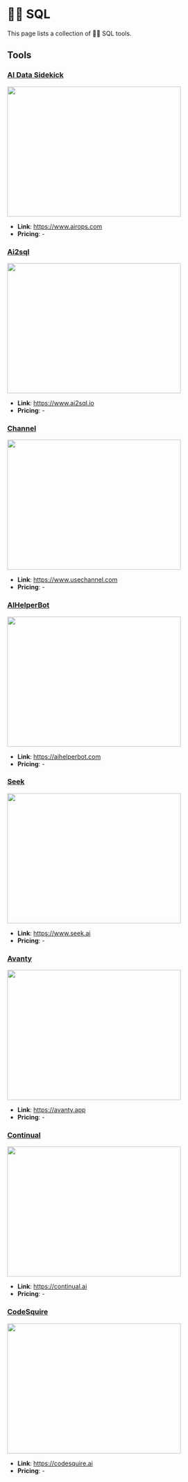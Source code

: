 # 🤵‍♀️ SQL

This page lists a collection of 🤵‍♀️ SQL tools.

## Tools

### [AI Data Sidekick](https://www.airops.com)
<a href="https://www.airops.com">
   <img src="media/AI Data Sidekick.png" width="400" height="300">
</a>
 
- **Link**: https://www.airops.com
- **Pricing**: -

### [Ai2sql](https://www.ai2sql.io)
<a href="https://www.ai2sql.io">
   <img src="media/Ai2sql.png" width="400" height="300">
</a>
 
- **Link**: https://www.ai2sql.io
- **Pricing**: -

### [Channel](https://www.usechannel.com)
<a href="https://www.usechannel.com">
   <img src="media/Channel.png" width="400" height="300">
</a>
 
- **Link**: https://www.usechannel.com
- **Pricing**: -

### [AIHelperBot](https://aihelperbot.com)
<a href="https://aihelperbot.com">
   <img src="media/AIHelperBot.png" width="400" height="300">
</a>
 
- **Link**: https://aihelperbot.com
- **Pricing**: -

### [Seek](https://www.seek.ai)
<a href="https://www.seek.ai">
   <img src="media/Seek.png" width="400" height="300">
</a>
 
- **Link**: https://www.seek.ai
- **Pricing**: -

### [Avanty](https://avanty.app)
<a href="https://avanty.app">
   <img src="media/Avanty.png" width="400" height="300">
</a>
 
- **Link**: https://avanty.app
- **Pricing**: -

### [Continual](https://continual.ai)
<a href="https://continual.ai">
   <img src="media/Continual.png" width="400" height="300">
</a>
 
- **Link**: https://continual.ai
- **Pricing**: -

### [CodeSquire](https://codesquire.ai)
<a href="https://codesquire.ai">
   <img src="media/CodeSquire.png" width="400" height="300">
</a>
 
- **Link**: https://codesquire.ai
- **Pricing**: -

